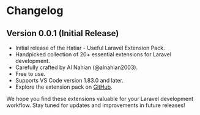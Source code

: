 # Changelog

## Version 0.0.1 (Initial Release)

- Initial release of the Hatiar - Useful Laravel Extension Pack.
- Handpicked collection of 20+ essential extensions for Laravel development.
- Carefully crafted by Al Nahian (@alnahian2003).
- Free to use.
- Supports VS Code version 1.83.0 and later.
- Explore the extension pack on [GitHub](https://github.com/alnahian2003/hatiar/blob/main/README.md).

We hope you find these extensions valuable for your Laravel development workflow. Stay tuned for updates and improvements in future releases!
